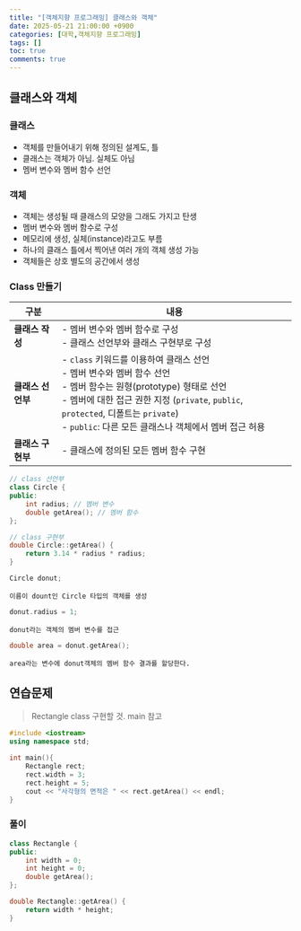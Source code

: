 ```yaml
---
title: "[객체지향 프로그래밍] 클래스와 객체"
date: 2025-05-21 21:00:00 +0900
categories: [대학,객체지향 프로그래밍]
tags: []
toc: true
comments: true
---
```


## 클래스와 객체
### 클래스
- 객체를 만들어내기 위해 정의된 설계도, 틀
- 클래스는 객체가 아님. 실체도 아님
- 멤버 변수와 멤버 함수 선언

### 객체
- 객체는 생성될 때 클래스의 모양을 그래도 가지고 탄생
- 멤버 변수와 멤버 함수로 구성
- 메모리에 생성, 실체(instance)라고도 부름
- 하나의 클래스 틀에서 찍어낸 여러 개의 객체 생성 가능
- 객체들은 상호 별도의 공간에서 생성

### Class 만들기

| 구분             | 내용                                                                                                                                                                                                 |
|------------------|------------------------------------------------------------------------------------------------------------------------------------------------------------------------------------------------------|
| **클래스 작성**      | - 멤버 변수와 멤버 함수로 구성  <br> - 클래스 선언부와 클래스 구현부로 구성                                                                                                                           |
| **클래스 선언부**    | - `class` 키워드를 이용하여 클래스 선언  <br> - 멤버 변수와 멤버 함수 선언  <br> - 멤버 함수는 원형(prototype) 형태로 선언  <br> - 멤버에 대한 접근 권한 지정 (`private`, `public`, `protected`, 디폴트는 `private`)  <br> - `public`: 다른 모든 클래스나 객체에서 멤버 접근 허용 |
| **클래스 구현부**    | - 클래스에 정의된 모든 멤버 함수 구현                                                                                                                                                                 |


```cpp
// class 선언부
class Circle {
public:
    int radius; // 멤버 변수
    double getArea(); // 멤버 함수
};

// class 구현부
double Circle::getArea() {
    return 3.14 * radius * radius;
}
```

```cpp
Circle donut;
```
`이름이 dount인 Circle 타입의 객체를 생성`

```cpp
donut.radius = 1;
```
`donut라는 객체의 멤버 변수를 접근`

```cpp
double area = donut.getArea();
```
`area라는 변수에 donut객체의 멤버 함수 결과를 할당한다.`

## 연습문제
> Rectangle class 구현할 것. main 참고

```cpp
#include <iostream>
using namespace std;

int main(){
    Rectangle rect;
    rect.width = 3;
    rect.height = 5;
    cout << "사각형의 면적은 " << rect.getArea() << endl;
}
```

### 풀이

```cpp
class Rectangle {
public:
    int width = 0;
    int height = 0;
    double getArea();
};

double Rectangle::getArea() {
    return width * height;
}
```

